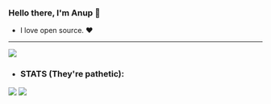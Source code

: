 ### Hello there, I'm Anup 👋
- I love open source. ❤️ 
---

![](https://raw.githubusercontent.com/Anup033/Profile_summary_cards/master/profile-summary-card-output/gotham/0-profile-details.svg)
- ### STATS (They're pathetic):

![](https://raw.githubusercontent.com/Anup033/Profile_summary_cards/master/profile-summary-card-output/gotham/3-stats.svg) ![](https://raw.githubusercontent.com/vn7n24fzkq/github-profile-summary-cards-example/master/profile-summary-card-output/gotham/4-productive-time.svg)
